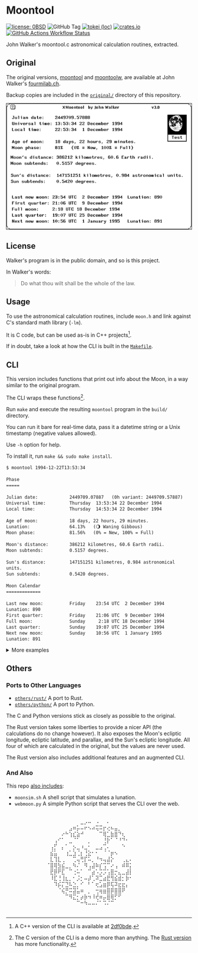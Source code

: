 # Moontool

[![license: 0BSD](https://img.shields.io/badge/license-0BSD-blue)](https://opensource.org/license/0BSD)
![GitHub Tag](https://img.shields.io/github/v/tag/qrichert/moontool?sort=semver&filter=*.*.*&label=release)
[![tokei (loc)](https://tokei.rs/b1/github/qrichert/moontool?label=loc&type=C&style=flat)](https://github.com/XAMPPRocky/tokei)
[![crates.io](https://img.shields.io/crates/d/moontool?logo=rust&logoColor=white&color=orange)](https://crates.io/crates/moontool)
[![GitHub Actions Workflow Status](https://img.shields.io/github/actions/workflow/status/qrichert/moontool/ci-rust.yml?label=tests%20%28rust%29)](https://github.com/qrichert/moontool/actions)

John Walker's moontool.c astronomical calculation routines, extracted.

## Original

The original versions, [moontool](https://www.fourmilab.ch/moontool/)
and [moontoolw](https://www.fourmilab.ch/moontoolw/), are available at
John Walker's [fourmilab.ch](https://www.fourmilab.ch/).

Backup copies are included in the [`original/`](./original/) directory
of this repository.

<p align="center">
  <img src="original/moontool/moontool.gif" alt="John Walker's Moontool">
</p>

## License

Walker's program is in the public domain, and so is this project.

In Walker's words:

> Do what thou wilt shall be the whole of the law.

## Usage

To use the astronomical calculation routines, include `moon.h` and link
against C's standard math library (`-lm`).

It is C code, but can be used as-is in C++ projects[^cpp].

If in doubt, take a look at how the CLI is built in the
[`Makefile`](./Makefile).

[^cpp]:
    A C++ version of the CLI is available at
    [2df0bde](https://github.com/qrichert/moontool/blob/2df0bdef6d898bff955ea360075c20900af4c025/main.cpp).

## CLI

This version includes functions that print out info about the Moon, in a
way similar to the original program.

The CLI wraps these functions[^cli].

[^cli]:
    The C version of the CLI is a demo more than anything. The
    [Rust version](#ports-to-other-languages) has more functionality.

Run `make` and execute the resulting `moontool` program in the `build/`
directory.

You can run it bare for real-time data, pass it a datetime string or a
Unix timestamp (negative values allowed).

Use `-h` option for help.

To install it, run `make && sudo make install`.

```
$ moontool 1994-12-22T13:53:34

Phase
=====

Julian date:            2449709.07887   (0h variant: 2449709.57887)
Universal time:         Thursday  13:53:34 22 December 1994
Local time:             Thursday  14:53:34 22 December 1994

Age of moon:            18 days, 22 hours, 29 minutes.
Lunation:               64.13%   (🌖 Waning Gibbous)
Moon phase:             81.56%   (0% = New, 100% = Full)

Moon's distance:        386212 kilometres, 60.6 Earth radii.
Moon subtends:          0.5157 degrees.

Sun's distance:         147151251 kilometres, 0.984 astronomical units.
Sun subtends:           0.5420 degrees.

Moon Calendar
=============

Last new moon:          Friday    23:54 UTC  2 December 1994    Lunation: 890
First quarter:          Friday    21:06 UTC  9 December 1994
Full moon:              Sunday     2:18 UTC 18 December 1994
Last quarter:           Sunday    19:07 UTC 25 December 1994
Next new moon:          Sunday    10:56 UTC  1 January 1995     Lunation: 891
```

<details><summary>More examples</summary>
<p>

_(These are all part of the Rust CLI.)_

```
$ moontool --moon 1994-12-22T13:53:34
⠀⠀⠀⠀⠀⠀⠀⠀⠀⠀⠀⠀⠀⠀⠀⠀⠀⠀⠀⠀⠀⠀⠀⠀⠀⠀⠀⠀⠀⠀⠀⠀⠀⠀⠀⠀⠀⠀⠀⠀⠀⠀⠀⠀⠀⠀⠀⠀⠀⠀⠀⠀⠀⠀⠀⠀⠀⠀⠀⠀⠀⠀⠀⠀⠀⠀⠀⠀⠀⠀⠀⠀⠀⠀⠀⠀⠀⠀⠀⠀
⠀⠀⠀⠀⠀⠀⠀⠀⠀⠀⠀⠀⠀⠀⠀⠀⠀⠀⠀⠀⠀⠀⠀⠀⠀⠀⠀⠀⠀⠀⠀⠀⠀⠀⠀⠀⠀⠀⠀⠀⠀⠀⠀⠀⠀⠀⠀⠀⠀⠀⠀⠀⠀⠀⠀⠀⠀⠀⠀⠀⠀⠀⠀⠀⠀⠀⠀⠀⠀⠀⠀⠀⠀⠀⠀⠀⠀⠀⠀⠀
⠀⠀⠀⠀⠀⠀⠀⠀⠀⠀⠀⠀⠀⠀⠀⠀⠀⠀⠀⠀⠀⠀⠀⠀⠀⠀⠀⠀⠀⠀⠀⠀⠀⠀⠀⠀⠀⠀⠀⠀⠀⠀⠀⠀⠀⠀⠀⠀⠀⠀⠀⠀⠀⠀⠀⠀⠀⠀⠀⠀⠀⠀⠀⠀⠀⠀⠀⠀⠀⠀⠀⠀⠀⠀⠀⠀⠀⠀⠀⠀
⠀⠀⠀⠀⠀⠀⠀⠀⠀⠀⠀⠀⠀⠀⠀⠀⠀⠀⠀⠀⠀⠀⠀⠀⠀⠀⠀⠀⠀⠀⠀⠀⠀⠀⠀⠀⠀⠀⠀⠀⠀⠀⠀⠀⠀⠀⠀⠀⠀⠀⠀⠀⠀⠀⠀⠀⠀⠀⠀⠀⠀⠀⠀⠀⠀⠀⠀⠀⠀⠀⠀⠀⠀⠀⠀⠀⠀⠀⠀⠀
⠀⠀⠀⠀⠀⠀⠀⠀⠀⠀⠀⠀⠀⠀⠀⠀⠀⠀⠀⠀⠀⠀⠀⠀⠀⠀⠀⠀⠀⠀⠀⠀⠀⠀⠀⣀⡠⠤⠀⠠⠀⠀⠄⠀⠀⠀⠀⠀⠀⠀⠀⠀⠀⠀⠀⠀⠀⠀⠀⠀⠀⠀⠀⠀⠀⠀⠀⠀⠀⠀⠀⠀⠀⠀⠀⠀⠀⠀⠀⠀
⠀⠀⠀⠀⠀⠀⠀⠀⠀⠀⠀⠀⠀⠀⠀⠀⠀⠀⠀⠀⠀⠀⠀⠀⠀⠀⠀⠀⠀⠀⠀⠀⣠⠶⡥⠤⠖⠢⠴⢭⠭⡖⢔⠦⣤⡀⠀⠀⠀⠀⠀⠀⠀⠀⠀⠀⠀⠀⠀⠀⠀⠀⠀⠀⠀⠀⠀⠀⠀⠀⠀⠀⠀⠀⠀⠀⠀⠀⠀⠀
⠀⠀⠀⠀⠀⠀⠀⠀⠀⠀⠀⠀⠀⠀⠀⠀⠀⠀⠀⠀⠀⠀⠀⠀⠀⠀⠀⠀⠀⠀⠔⠓⢱⣎⣵⠚⠀⠀⠀⠀⠉⢿⣁⣷⣿⠙⢆⠀⠀⠀⠀⠀⠀⠀⠀⠀⠀⠀⠀⠀⠀⠀⠀⠀⠀⠀⠀⠀⠀⠀⠀⠀⠀⠀⠀⠀⠀⠀⠀⠀
⠀⠀⠀⠀⠀⠀⠀⠀⠀⠀⠀⠀⠀⠀⠀⠀⠀⠀⠀⠀⠀⠀⠀⠀⠀⠀⠀⠀⢠⠊⠁⠀⣀⠈⠁⠀⠀⡀⠀⠀⠀⢘⡗⠁⠈⠘⠙⠂⠀⠀⠀⠀⠀⠀⠀⠀⠀⠀⠀⠀⠀⠀⠀⠀⠀⠀⠀⠀⠀⠀⠀⠀⠀⠀⠀⠀⠀⠀⠀⠀
⠀⠀⠀⠀⠀⠀⠀⠀⠀⠀⠀⠀⠀⠀⠀⠀⠀⠀⠀⠀⠀⠀⠀⠀⠀⠀⠀⢠⡋⠀⡄⠁⠀⡢⣀⠰⣀⠂⠀⣀⣠⢉⠄⠀⠀⠀⠑⠀⠀⠀⠀⠀⠀⠀⠀⠀⠀⠀⠀⠀⠀⠀⠀⠀⠀⠀⠀⠀⠀⠀⠀⠀⠀⠀⠀⠀⠀⠀⠀⠀
⠀⠀⠀⠀⠀⠀⠀⠀⠀⠀⠀⠀⠀⠀⠀⠀⠀⠀⠀⠀⠀⠀⠀⠀⠀⠀⠀⣮⣥⠀⠀⢰⣁⣱⢈⡆⢘⣕⠂⠂⠀⠈⠈⡶⠢⠀⠀⠀⠀⠀⠀⠀⠀⠀⠀⠀⠀⠀⠀⠀⠀⠀⠀⠀⠀⠀⠀⠀⠀⠀⠀⠀⠀⠀⠀⠀⠀⠀⠀⠀
⠀⠀⠀⠀⠀⠀⠀⠀⠀⠀⠀⠀⠀⠀⠀⠀⠀⠀⠀⠀⠀⠀⠀⠀⠀⠀⠀⣇⢹⣇⢀⠀⠀⢉⢤⢛⡏⠥⡀⠘⠲⢤⣼⡕⠀⠀⢀⣄⠄⠀⠀⠀⠀⠀⠀⠀⠀⠀⠀⠀⠀⠀⠀⠀⠀⠀⠀⠀⠀⠀⠀⠀⠀⠀⠀⠀⠀⠀⠀⠀
⠀⠀⠀⠀⠀⠀⠀⠀⠀⠀⠀⠀⠀⠀⠀⠀⠀⠀⠀⠀⠀⠀⠀⠀⠀⠀⠈⣿⢿⣳⣮⣀⡀⠳⠌⠀⠻⢠⣼⠷⡎⢩⠉⠔⢠⠀⠾⠿⡅⠀⠀⠀⠀⠀⠀⠀⠀⠀⠀⠀⠀⠀⠀⠀⠀⠀⠀⠀⠀⠀⠀⠀⠀⠀⠀⠀⠀⠀⠀⠀
⠀⠀⠀⠀⠀⠀⠀⠀⠀⠀⠀⠀⠀⠀⠀⠀⠀⠀⠀⠀⠀⠀⠀⠀⠀⠀⠀⣟⡿⠟⣏⠀⠉⢐⠥⠁⠀⠉⣴⠡⡩⡩⢡⣿⡒⣄⣀⣼⡇⠀⠀⠀⠀⠀⠀⠀⠀⠀⠀⠀⠀⠀⠀⠀⠀⠀⠀⠀⠀⠀⠀⠀⠀⠀⠀⠀⠀⠀⠀⠀
⠀⠀⠀⠀⠀⠀⠀⠀⠀⠀⠀⠀⠀⠀⠀⠀⠀⠀⠀⠀⠀⠀⠀⠀⠀⠀⠀⠸⣏⢘⢸⣆⡀⠂⡨⡂⠤⡼⢁⠽⣉⣴⣟⢻⣮⣾⡂⡷⠂⠀⠀⠀⠀⠀⠀⠀⠀⠀⠀⠀⠀⠀⠀⠀⠀⠀⠀⠀⠀⠀⠀⠀⠀⠀⠀⠀⠀⠀⠀⠀
⠀⠀⠀⠀⠀⠀⠀⠀⠀⠀⠀⠀⠀⠀⠀⠀⠀⠀⠀⠀⠀⠀⠀⠀⠀⠀⠀⠀⠹⡮⡍⣙⠧⣑⡀⠊⠀⠃⠁⢖⣡⣶⡿⢯⠽⣖⣖⡄⠀⠀⠀⠀⠀⠀⠀⠀⠀⠀⠀⠀⠀⠀⠀⠀⠀⠀⠀⠀⠀⠀⠀⠀⠀⠀⠀⠀⠀⠀⠀⠀
⠀⠀⠀⠀⠀⠀⠀⠀⠀⠀⠀⠀⠀⠀⠀⠀⠀⠀⠀⠀⠀⠀⠀⠀⠀⠀⠀⠀⠀⠈⢮⡛⠭⣽⣥⠶⠀⡀⠀⢒⢶⣶⣿⡿⣿⣿⠟⠀⠀⠀⠀⠀⠀⠀⠀⠀⠀⠀⠀⠀⠀⠀⠀⠀⠀⠀⠀⠀⠀⠀⠀⠀⠀⠀⠀⠀⠀⠀⠀⠀
⠀⠀⠀⠀⠀⠀⠀⠀⠀⠀⠀⠀⠀⠀⠀⠀⠀⠀⠀⠀⠀⠀⠀⠀⠀⠀⠀⠀⠀⠀⠀⠉⠻⣍⡂⡴⡷⠲⠸⢞⠶⡤⣿⢿⡋⠋⠀⠀⠀⠀⠀⠀⠀⠀⠀⠀⠀⠀⠀⠀⠀⠀⠀⠀⠀⠀⠀⠀⠀⠀⠀⠀⠀⠀⠀⠀⠀⠀⠀⠀
⠀⠀⠀⠀⠀⠀⠀⠀⠀⠀⠀⠀⠀⠀⠀⠀⠀⠀⠀⠀⠀⠀⠀⠀⠀⠀⠀⠀⠀⠀⠀⠀⠀⠀⠉⠒⠳⠤⠤⠌⠁⠩⠌⠉⠀⠀⠀⠀⠀⠀⠀⠀⠀⠀⠀⠀⠀⠀⠀⠀⠀⠀⠀⠀⠀⠀⠀⠀⠀⠀⠀⠀⠀⠀⠀⠀⠀⠀⠀⠀
⠀⠀⠀⠀⠀⠀⠀⠀⠀⠀⠀⠀⠀⠀⠀⠀⠀⠀⠀⠀⠀⠀⠀⠀⠀⠀⠀⠀⠀⠀⠀⠀⠀⠀⠀⠀⠀⠀⠀⠀⠀⠀⠀⠀⠀⠀⠀⠀⠀⠀⠀⠀⠀⠀⠀⠀⠀⠀⠀⠀⠀⠀⠀⠀⠀⠀⠀⠀⠀⠀⠀⠀⠀⠀⠀⠀⠀⠀⠀⠀
⠀⠀⠀⠀⠀⠀⠀⠀⠀⠀⠀⠀⠀⠀⠀⠀⠀⠀⠀⠀⠀⠀⠀⠀⠀⠀⠀⠀⠀⠀⠀⠀⠀⠀⠀⠀⠀⠀⠀⠀⠀⠀⠀⠀⠀⠀⠀⠀⠀⠀⠀⠀⠀⠀⠀⠀⠀⠀⠀⠀⠀⠀⠀⠀⠀⠀⠀⠀⠀⠀⠀⠀⠀⠀⠀⠀⠀⠀⠀⠀
⠀⠀⠀⠀⠀⠀⠀⠀⠀⠀⠀⠀⠀⠀⠀⠀⠀⠀⠀⠀⠀⠀⠀⠀⠀⠀⠀⠀⠀⠀⠀⠀⠀⠀⠀⠀⠀⠀⠀⠀⠀⠀⠀⠀⠀⠀⠀⠀⠀⠀⠀⠀⠀⠀⠀⠀⠀⠀⠀⠀⠀⠀⠀⠀⠀⠀⠀⠀⠀⠀⠀⠀⠀⠀⠀⠀⠀⠀⠀⠀
⠀⠀⠀⠀⠀⠀⠀⠀⠀⠀⠀⠀⠀⠀⠀⠀⠀⠀⠀⠀⠀⠀⠀⠀⠀⠀⠀⠀⠀⠀⠀⠀⠀⠀⠀⠀⠀⠀⠀⠀⠀⠀⠀⠀⠀⠀⠀⠀⠀⠀⠀⠀⠀⠀⠀⠀⠀⠀⠀⠀⠀⠀⠀⠀⠀⠀⠀⠀⠀⠀⠀⠀⠀⠀⠀⠀⠀⠀⠀⠀
⠀⠀⠀⠀⠀⠀⠀⠀⠀⠀⠀⠀⠀⠀⠀⠀⠀⠀⠀⠀⠀⠀⠀⠀⠀⠀⠀⠀⠀⠀⠀⠀⠀⠀⠀⠀⠀⠀⠀⠀⠀⠀⠀⠀⠀⠀⠀⠀⠀⠀⠀⠀⠀⠀⠀⠀⠀⠀⠀⠀⠀⠀⠀⠀⠀⠀⠀⠀⠀⠀⠀⠀⠀⠀⠀⠀⠀⠀⠀⠀
⠀⠀⠀⠀⠀⠀⠀⠀⠀⠀⠀⠀⠀⠀⠀⠀⠀⠀⠀⠀⠀⠀⠀⠀⠀⠀⠀⠀⠀⠀⠀⠀⠀⠀⠀⠀⠀⠀⠀⠀⠀⠀⠀⠀⠀⠀⠀⠀⠀⠀⠀⠀⠀⠀⠀⠀⠀⠀⠀⠀⠀⠀⠀⠀⠀⠀⠀⠀⠀⠀⠀⠀⠀⠀⠀⠀⠀⠀⠀⠀
```

```
$ moontool --graph 1994-12-22T13:53:34

⠀⠀⠀⠀⠀⠀⠀⠀⠀⠀⠀⠀⠀⠀⠀⠀⠀⠀⠀⠀⠀⠀⠀⠀⠀⠀⠀⠀⠀⠀⠀⠀⠀⣀⠤⠔⠒⠉⠉⠉⠉⠉⠉⠉⠉⠒⠢⠤⣀⠀⠀⠀⢸⠀⠀⠀⠀⠀⠀⠀⠀⠀⠀⠀⠀⠀⠀⠀⠀⠀⠀⠀⠀⠀⠀⠀⠀⠀⠀⠀
⠀⠀⠀⠀⠀⠀⠀⠀⠀⠀⠀⠀⠀⠀⠀⠀⠀⠀⠀⠀⠀⠀⠀⠀⠀⠀⠀⠀⠀⢀⠤⠒⠉⠀⠀⠀⠀⠀⠀⠀⠀⠀⠀⠀⠀⠀⠀⠀⠀⠉⠢⢄⢸⠀⠀⠀⠀⠀⠀⠀⠀⠀⠀⠀⠀⠀⠀⠀⠀⠀⠀⠀⠀⠀⠀⠀⠀⠀⠀⠀
⠀⠀⠀⠀⠀⠀⠀⠀⠀⠀⠀⠀⠀⠀⠀⠀⠀⠀⠀⠀⠀⠀⠀⠀⠀⠀⢀⠤⠊⠁⠀⠀⠀⠀⠀⠀⠀⠀⠀⠀⠀⠀⠀⠀⠀⠀⠀⠀⠀⠀⠀⠀⢹⠢⡀⠀⠀⠀⠀⠀⠀⠀⠀⠀⠀⠀⠀⠀⠀⠀⠀⠀⠀⠀⠀⠀⠀⠀⠀⠀
⠀⠀⠀⠀⠀⠀⠀⠀⠀⠀⠀⠀⠀⠀⠀⠀⠀⠀⠀⠀⠀⠀⠀⠀⡠⠔⠁⠀⠀⠀⠀⠀⠀⠀⠀⠀⠀⠀⠀⠀⠀⠀⠀⠀⠀⠀⠀⠀⠀⠀⠀⠀⢸⠀⠈⠑⢄⠀⠀⠀⠀⠀⠀⠀⠀⠀⠀⠀⠀⠀⠀⠀⠀⠀⠀⠀⠀⠀⠀⠀
⠀⠀⠀⠀⠀⠀⠀⠀⠀⠀⠀⠀⠀⠀⠀⠀⠀⠀⠀⠀⠀⠀⡠⠊⠀⠀⠀⠀⠀⠀⠀⠀⠀⠀⠀⠀⠀⠀⠀⠀⠀⠀⠀⠀⠀⠀⠀⠀⠀⠀⠀⠀⢸⠀⠀⠀⠀⠑⢄⠀⠀⠀⠀⠀⠀⠀⠀⠀⠀⠀⠀⠀⠀⠀⠀⠀⠀⠀⠀⠀
⠀⠀⠀⠀⠀⠀⠀⠀⠀⠀⠀⠀⠀⠀⠀⠀⠀⠀⠀⢀⠔⠊⠀⠀⠀⠀⠀⠀⠀⠀⠀⠀⠀⠀⠀⠀⠀⠀⠀⠀⠀⠀⠀⠀⠀⠀⠀⠀⠀⠀⠀⠀⢸⠀⠀⠀⠀⠀⠀⠑⢄⠀⠀⠀⠀⠀⠀⠀⠀⠀⠀⠀⠀⠀⠀⠀⠀⠀⠀⠀
⠀⠀⠀⠀⠀⠀⠀⠀⠀⠀⠀⠀⠀⠀⠀⠀⠀⢀⠔⠁⠀⠀⠀⠀⠀⠀⠀⠀⠀⠀⠀⠀⠀⠀⠀⠀⠀⠀⠀⠀⠀⠀⠀⠀⠀⠀⠀⠀⠀⠀⠀⠀⢸⠀⠀⠀⠀⠀⠀⠀⠀⠑⢄⠀⠀⠀⠀⠀⠀⠀⠀⠀⠀⠀⠀⠀⠀⠀⠀⠀
⠀⠀⠀⠀⠀⠀⠀⠀⠀⠀⠀⠀⠀⠀⠀⢀⠔⠁⠀⠀⠀⠀⠀⠀⠀⠀⠀⠀⠀⠀⠀⠀⠀⠀⠀⠀⠀⠀⠀⠀⠀⠀⠀⠀⠀⠀⠀⠀⠀⠀⠀⠀⢸⠀⠀⠀⠀⠀⠀⠀⠀⠀⠀⠑⢄⠀⠀⠀⠀⠀⠀⠀⠀⠀⠀⠀⠀⠀⠀⠀
⠀⠀⠀⠀⠀⠀⠀⠀⠀⠀⠀⠀⠀⢀⠔⠁⠀⠀⠀⠀⠀⠀⠀⠀⠀⠀⠀⠀⠀⠀⠀⠀⠀⠀⠀⠀⠀⠀⠀⠀⠀⠀⠀⠀⠀⠀⠀⠀⠀⠀⠀⠀⢸⠀⠀⠀⠀⠀⠀⠀⠀⠀⠀⠀⠀⠑⢄⠀⠀⠀⠀⠀⠀⠀⠀⠀⠀⠀⠀⠀
⠀⠀⠀⠀⠀⠀⠀⠀⠀⠀⠀⡠⠔⠁⠀⠀⠀⠀⠀⠀⠀⠀⠀⠀⠀⠀⠀⠀⠀⠀⠀⠀⠀⠀⠀⠀⠀⠀⠀⠀⠀⠀⠀⠀⠀⠀⠀⠀⠀⠀⠀⠀⢸⠀⠀⠀⠀⠀⠀⠀⠀⠀⠀⠀⠀⠀⠀⠑⢄⠀⠀⠀⠀⠀⠀⠀⠀⠀⠀⠀
⠀⠀⠀⠀⠀⠀⠀⠀⢀⡠⠊⠀⠀⠀⠀⠀⠀⠀⠀⠀⠀⠀⠀⠀⠀⠀⠀⠀⠀⠀⠀⠀⠀⠀⠀⠀⠀⠀⠀⠀⠀⠀⠀⠀⠀⠀⠀⠀⠀⠀⠀⠀⢸⠀⠀⠀⠀⠀⠀⠀⠀⠀⠀⠀⠀⠀⠀⠀⠀⠑⢄⡀⠀⠀⠀⠀⠀⠀⠀⠀
⠀⠀⠀⠀⠀⢀⡠⠔⠁⠀⠀⠀⠀⠀⠀⠀⠀⠀⠀⠀⠀⠀⠀⠀⠀⠀⠀⠀⠀⠀⠀⠀⠀⠀⠀⠀⠀⠀⠀⠀⠀⠀⠀⠀⠀⠀⠀⠀⠀⠀⠀⠀⢸⠀⠀⠀⠀⠀⠀⠀⠀⠀⠀⠀⠀⠀⠀⠀⠀⠀⠀⠈⠢⢄⡀⠀⠀⠀⠀⠀
⡠⠤⠤⠔⠊⠁⠀⠀⠀⠀⠀⠀⠀⠀⠀⠀⠀⠀⠀⠀⠀⠀⠀⠀⠀⠀⠀⠀⠀⠀⠀⠀⠀⠀⠀⠀⠀⠀⠀⠀⠀⠀⠀⠀⠀⠀⠀⠀⠀⠀⠀⠀⢸⠀⠀⠀⠀⠀⠀⠀⠀⠀⠀⠀⠀⠀⠀⠀⠀⠀⠀⠀⠀⠀⠈⠑⠢⠤⠤⠤
🌑      🌒         🌓         🌔         🌕        🌖       🌗        🌘      🌑

Moon phases 1994
⢆⠀⠀⠀⠀⡜⢱⠀⠀⠀⠀⡰⠉⡆⠀⠀⠀⢀⠎⢣⠀⠀⠀⠀⡰⠱⡀⠀⠀⠀⢠⠋⢆⠀⠀⠀⠀⡜⠱⡀⠀⠀⠀⢰⠉⡆⠀⠀⠀⢀⠎⢱⠀⠀⠀⠀⡜⠉⡆⠀⠀⠀⢠⠋⢱⠀⠀⠀⠀⡜⠉⡆⠀⠀⠀⢠⠋⣧⠀⠀
⠘⡄⠀⠀⡸⠀⠀⢇⠀⠀⢀⠇⠀⢸⠀⠀⠀⡸⠀⠈⡆⠀⠀⢠⠃⠀⢣⠀⠀⠀⡜⠀⠘⡄⠀⠀⢰⠁⠀⢣⠀⠀⠀⡇⠀⠸⡀⠀⠀⡜⠀⠀⢇⠀⠀⢰⠁⠀⠸⡀⠀⠀⡎⠀⠀⢇⠀⠀⢸⠀⠀⠸⡀⠀⢀⠇⠀⡏⡆⠀
⠀⢣⠀⢠⠃⠀⠀⠸⡀⠀⡜⠀⠀⠀⡇⠀⢠⠃⠀⠀⢱⠀⠀⡜⠀⠀⠈⡆⠀⢰⠁⠀⠀⢱⠀⠀⡎⠀⠀⠘⡄⠀⡸⠀⠀⠀⢣⠀⢠⠃⠀⠀⠘⡄⠀⡎⠀⠀⠀⢣⠀⢸⠀⠀⠀⠸⡀⢀⠇⠀⠀⠀⢇⠀⡸⠀⠀⡇⢸⠀
⠀⠈⠦⠊⠀⠀⠀⠀⠱⠔⠁⠀⠀⠀⠘⠤⠊⠀⠀⠀⠀⠣⠔⠁⠀⠀⠀⠘⠤⠃⠀⠀⠀⠀⠣⠜⠀⠀⠀⠀⠘⠤⠃⠀⠀⠀⠀⠣⠎⠀⠀⠀⠀⠱⡸⠀⠀⠀⠀⠈⠦⠃⠀⠀⠀⠀⠱⠜⠀⠀⠀⠀⠈⠦⠃⠀⠀⡇⠀⠣
```

```
$ moontool --json --verbose 1994-12-22T13:53:34
{"phase":{"julian_date":2449709.078865741,"timestamp":788104414,"utc_datetime":"1994-12-22T13:53:34Z","age":18.93744836966762,"fraction_of_lunation":0.6412824537593207,"phase":{"index":5,"name":"Waning Gibbous","icon":"🌖"},"fraction_illuminated":0.815597324336816,"ecliptic_longitude":141.3961136662877,"ecliptic_latitude":-7.2584706818538205,"parallax":0.9462397831826777,"distance_to_earth_km":386212.9210746231,"distance_to_earth_earth_radii":60.55240399654809,"subtends":0.5156693296170667,"sun_ecliptic_longitude":270.49836358716567,"sun_distance_to_earth_km":147151251.1218971,"sun_distance_to_earth_astronomical_units":0.983641220479464,"sun_subtends":0.5419943663403342},"calendar":{"julian_date":2449709.078865741,"timestamp":788104414,"utc_datetime":"1994-12-22T13:53:34Z","lunation":890,"last_new_moon":2449689.4962275415,"last_new_moon_utc":"1994-12-02T23:54:34Z","first_quarter":2449696.379674719,"first_quarter_utc":"1994-12-09T21:06:44Z","full_moon":2449704.5961089605,"full_moon_utc":"1994-12-18T02:18:24Z","last_quarter":2449712.296738699,"last_quarter_utc":"1994-12-25T19:07:18Z","next_new_moon":2449718.9561368735,"next_new_moon_utc":"1995-01-01T10:56:50Z"},"yearly_calendar":{"julian_date":2449709.078865741,"timestamp":788104414,"new_moons":[{"date":2449364.466461601,"date_utc":"1994-01-11T23:11:42Z"},{"date":2449394.1053330023,"date_utc":"1994-02-10T14:31:41Z"},{"date":2449423.796219726,"date_utc":"1994-03-12T07:06:33Z"},{"date":2449453.513123169,"date_utc":"1994-04-11T00:18:54Z"},{"date":2449483.2139252475,"date_utc":"1994-05-10T17:08:03Z"},{"date":2449512.852505584,"date_utc":"1994-06-09T08:27:36Z"},{"date":2449542.4013906033,"date_utc":"1994-07-08T21:38:00Z"},{"date":2449571.864828284,"date_utc":"1994-08-07T08:45:21Z"},{"date":2449601.272747484,"date_utc":"1994-09-05T18:32:45Z"},{"date":2449630.6633196543,"date_utc":"1994-10-05T03:55:11Z"},{"date":2449660.0664278977,"date_utc":"1994-11-03T13:35:39Z"},{"date":2449689.4962275415,"date_utc":"1994-12-02T23:54:34Z"}],"full_moons":[{"date":2449380.0586447124,"date_utc":"1994-01-27T13:24:27Z","name":"Wolf Moon"},{"date":2449409.5533055435,"date_utc":"1994-02-26T01:16:46Z","name":"Snow Moon"},{"date":2449438.96606304,"date_utc":"1994-03-27T11:11:08Z","name":"Worm Moon"},{"date":2449468.3236192437,"date_utc":"1994-04-25T19:46:01Z","name":"Pink Moon"},{"date":2449497.6524686604,"date_utc":"1994-05-25T03:39:33Z","name":"Flower Moon"},{"date":2449526.981210815,"date_utc":"1994-06-23T11:32:57Z","name":"Strawberry Moon"},{"date":2449556.3442921047,"date_utc":"1994-07-22T20:15:47Z","name":"Buck Moon"},{"date":2449585.782307023,"date_utc":"1994-08-21T06:46:31Z","name":"Sturgeon Moon"},{"date":2449615.333580816,"date_utc":"1994-09-19T20:00:21Z","name":"Harvest Moon"},{"date":2449645.012958655,"date_utc":"1994-10-19T12:18:40Z","name":"Hunter's Moon"},{"date":2449674.790592812,"date_utc":"1994-11-18T06:58:27Z","name":"Beaver Moon"},{"date":2449704.5961089605,"date_utc":"1994-12-18T02:18:24Z","name":"Cold Moon"}]},"sun_calendar":{"julian_date":2449709.078865741,"timestamp":788104414,"utc_datetime":"1994-12-22T13:53:34Z","march_equinox":2449432.353579861,"march_equinox_utc":"1994-03-20T20:29:09Z","june_solstice":2449525.1174054933,"june_solstice_utc":"1994-06-21T14:49:04Z","september_equinox":2449618.7643152755,"september_equinox_utc":"1994-09-23T06:20:37Z","december_solstice":2449708.5998854158,"december_solstice_utc":"1994-12-22T02:23:50Z"}}
```

</p>
</details>

## Others

### Ports to Other Languages

- [`others/rust/`](./others/rust) A port to Rust.
- [`others/python/`](./others/python) A port to Python.

The C and Python versions stick as closely as possible to the original.

The Rust version takes some liberties to provide a nicer API (the
calculations do no change however). It also exposes the Moon's ecliptic
longitude, ecliptic latitude, and parallax, and the Sun's ecliptic
longitude. All four of which are calculated in the original, but the
values are never used.

The Rust version also includes additional features and an augmented CLI.

### And Also

This repo [also includes](./others):

- `moonsim.sh` A shell script that simulates a lunation.
- `webmoon.py` A simple Python script that serves the CLI over the web.

<p align="center">
⠀⠀⠀⠀⠀⠀⠀⠀⠀⠀⠀⠀⠀⠀⠀⠀⠀⠀⠀⠀⠀⠀⠀⠀⠀⠀⠀⠀<br />
⠀⠀⠀⠀⠀⠀⠀⠀⠀⣀⡠⠤⠀⠠⠀⠀⠄⠀⠀⠀⠀⠀⠀⠀⠀⠀⠀⠀<br />
⠀⠀⠀⠀⠀⠀⣠⠶⡥⠤⠖⠢⠴⢭⠭⡖⢔⠦⣤⡀⠀⠀⠀⠀⠀⠀⠀⠀<br />
⠀⠀⠀⠀⠔⠓⢱⣎⣵⠚⠀⠀⠀⠀⠉⢿⣁⣷⣿⠙⢆⠀⠀⠀⠀⠀⠀⠀<br />
⠀⠀⢠⠊⠁⠀⣀⠈⠁⠀⠀⡀⠀⠀⠀⢘⡗⠁⠈⠘⠙⠂⠀⠀⠀⠀⠀⠀<br />
⠀⢠⡋⠀⡄⠁⠀⡢⣀⠰⣀⠂⠀⣀⣠⢉⠄⠀⠀⠀⠑⠀⠀⠀⠀⠀⠀⠀<br />
⠀⣮⣥⠀⠀⢰⣁⣱⢈⡆⢘⣕⠂⠂⠀⠈⠈⡶⠢⠀⠀⠀⠀⠀⠀⠀⠀⠀<br />
⠀⣇⢹⣇⢀⠀⠀⢉⢤⢛⡏⠥⡀⠘⠲⢤⣼⡕⠀⠀⢀⣄⠄⠀⠀⠀⠀⠀<br />
⠈⣿⢿⣳⣮⣀⡀⠳⠌⠀⠻⢠⣼⠷⡎⢩⠉⠔⢠⠀⠾⠿⡅⠀⠀⠀⠀⠀<br />
⠀⣟⡿⠟⣏⠀⠉⢐⠥⠁⠀⠉⣴⠡⡩⡩⢡⣿⡒⣄⣀⣼⡇⠀⠀⠀⠀⠀<br />
⠀⠸⣏⢘⢸⣆⡀⠂⡨⡂⠤⡼⢁⠽⣉⣴⣟⢻⣮⣾⡂⡷⠂⠀⠀⠀⠀⠀<br />
⠀⠀⠹⡮⡍⣙⠧⣑⡀⠊⠀⠃⠁⢖⣡⣶⡿⢯⠽⣖⣖⡄⠀⠀⠀⠀⠀⠀<br />
⠀⠀⠀⠈⢮⡛⠭⣽⣥⠶⠀⡀⠀⢒⢶⣶⣿⡿⣿⣿⠟⠀⠀⠀⠀⠀⠀⠀<br />
⠀⠀⠀⠀⠀⠉⠻⣍⡂⡴⡷⠲⠸⢞⠶⡤⣿⢿⡋⠋⠀⠀⠀⠀⠀⠀⠀⠀<br />
⠀⠀⠀⠀⠀⠀⠀⠀⠉⠒⠳⠤⠤⠌⠁⠩⠌⠉⠀⠀⠀⠀⠀⠀⠀⠀⠀⠀<br />
⠀⠀⠀⠀⠀⠀⠀⠀⠀⠀⠀⠀⠀⠀⠀⠀⠀⠀⠀⠀⠀⠀⠀⠀⠀⠀⠀⠀<br />
</p>
